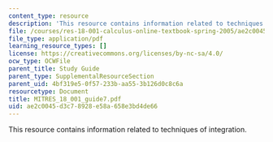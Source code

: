 ```yaml
---
content_type: resource
description: 'This resource contains information related to techniques of integration. '
file: /courses/res-18-001-calculus-online-textbook-spring-2005/ae2c0045d3c78928e58a658e3bd4de66_MITRES_18_001_guide7.pdf
file_type: application/pdf
learning_resource_types: []
license: https://creativecommons.org/licenses/by-nc-sa/4.0/
ocw_type: OCWFile
parent_title: Study Guide
parent_type: SupplementalResourceSection
parent_uid: 4bf319e5-0f57-233b-aa55-3b126d0c8c6a
resourcetype: Document
title: MITRES_18_001_guide7.pdf
uid: ae2c0045-d3c7-8928-e58a-658e3bd4de66
---
```

This resource contains information related to techniques of integration. 